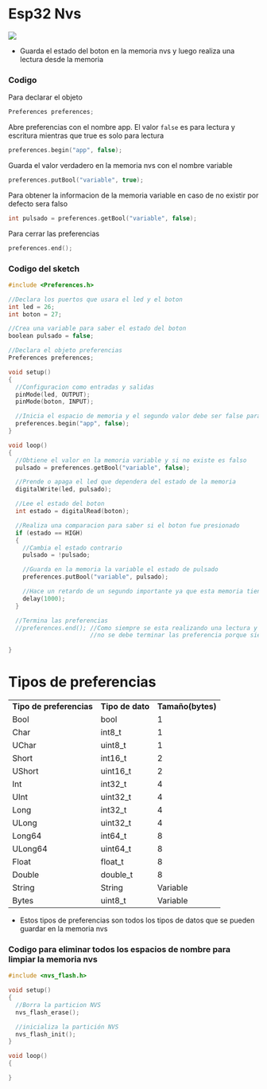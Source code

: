 # Esp32 Nvs

![](https://github.com/IDiegoUlises/Esp32-Nvs/blob/main/Images/Esp32-Nvs.gif)
* Guarda el estado del boton en la memoria nvs y luego realiza una lectura desde la memoria

### Codigo

Para declarar el objeto
```c++
Preferences preferences;
```

Abre preferencias con el nombre app. El valor ```false``` es para lectura y escritura mientras que true es solo para lectura
```c++
preferences.begin("app", false);
```

Guarda el valor verdadero en la memoria nvs con el nombre variable
```c++
preferences.putBool("variable", true);
```

Para obtener la informacion de la memoria variable en caso de no existir por defecto sera falso
```c++
int pulsado = preferences.getBool("variable", false);
```

Para cerrar las preferencias
```c++
preferences.end();
```

### Codigo del sketch

```c++
#include <Preferences.h>

//Declara los puertos que usara el led y el boton
int led = 26;
int boton = 27;

//Crea una variable para saber el estado del boton
boolean pulsado = false;

//Declara el objeto preferencias
Preferences preferences;

void setup()
{
  //Configuracion como entradas y salidas
  pinMode(led, OUTPUT);
  pinMode(boton, INPUT);

  //Inicia el espacio de memoria y el segundo valor debe ser false para que sea de lectura y escritura
  preferences.begin("app", false);
}

void loop()
{
  //Obtiene el valor en la memoria variable y si no existe es falso
  pulsado = preferences.getBool("variable", false);

  //Prende o apaga el led que dependera del estado de la memoria
  digitalWrite(led, pulsado);

  //Lee el estado del boton
  int estado = digitalRead(boton);

  //Realiza una comparacion para saber si el boton fue presionado
  if (estado == HIGH)
  {
    //Cambia el estado contrario
    pulsado = !pulsado;

    //Guarda en la memoria la variable el estado de pulsado
    preferences.putBool("variable", pulsado);

    //Hace un retardo de un segundo importante ya que esta memoria tiene un limite de escritura
    delay(1000);
  }

  //Termina las preferencias
  //preferences.end(); //Como siempre se esta realizando una lectura y escritura en el bucle loop()
                       //no se debe terminar las preferencia porque siempre se esta utilizando  
 
}
```
<html>

<body>

<h1>Tipos de preferencias</h1>

<table>
<tr>
  <td><strong>Tipo de preferencias</strong></td>
  <td><strong>Tipo de dato</strong></td>
  <td><strong>Tamaño(bytes)</strong></td>
</tr>

<tr>
  <td>Bool</td>
  <td>bool</td>
  <td>1</td>
</tr>

<tr>
  <td>Char</td>
  <td>int8_t</td>
  <td>1</td>
</tr>

<tr>
  <td>UChar</td>
  <td>uint8_t</td>
  <td>1</td>
</tr>
  
  <tr>
  <td>Short</td>
  <td>int16_t</td>
  <td>2</td>
</tr>
  <tr>
  <td>UShort</td>
  <td>uint16_t</td>
  <td>2</td>
</tr>
  <tr>
  <td>Int</td>
  <td>int32_t</td>
  <td>4</td>
</tr>
  <tr>
  <td>UInt</td>
  <td>uint32_t</td>
  <td>4</td>
</tr>
  <tr>
  <td>Long</td>
  <td>int32_t</td>
  <td>4</td>
</tr>
  <tr>
  <td>ULong</td>
  <td>uint32_t</td>
  <td>4</td>
</tr>
  <tr>
  <td>Long64</td>
  <td>int64_t</td>
  <td>8</td>
</tr>
  <tr>
  <td>ULong64</td>
  <td>uint64_t</td>
  <td>8</td>
</tr>
  <tr>
  <td>Float</td>
  <td>float_t</td>
  <td>8</td>
</tr>
  <tr>
  <td>Double</td>
  <td>double_t</td>
  <td>8</td>
</tr>
  <tr>
  <td>String</td>
  <td>String</td>
  <td>Variable</td>
</tr>
  <tr>
  <td>Bytes</td>
  <td>uint8_t</td>
  <td>Variable</td>
</tr>
</table>

</body>
</html>

  </tr>

</table>

* Estos tipos de preferencias son todos los tipos de datos que se pueden guardar en la memoria nvs

### Codigo para eliminar todos los espacios de nombre para limpiar la memoria nvs

```c++
#include <nvs_flash.h>

void setup() 
{
  //Borra la particion NVS
  nvs_flash_erase();

  //inicializa la partición NVS
  nvs_flash_init();
}

void loop() 
{

}
``` 
